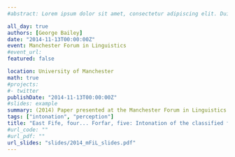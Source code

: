 ```yaml
---
#abstract: Lorem ipsum dolor sit amet, consectetur adipiscing elit. Duis posuere tellusac convallis placerat. Proin tincidunt magna sed ex sollicitudin condimentum. Sed ac faucibus dolor, scelerisque sollicitudin nisi. Cras purus urna, suscipit quis sapien eu, pulvinar tempor diam.

all_day: true
authors: [George Bailey]
date: "2014-11-13T00:00:00Z"
event: Manchester Forum in Linguistics
#event_url: 
featured: false

location: University of Manchester
math: true
#projects:
#- twitter
publishDate: "2014-11-13T00:00:00Z"
#slides: example
summary: (2014) Paper presented at the Manchester Forum in Linguistics
tags: ["intonation", "perception"]
title: "East Fife, four... Forfar, five: Intonation of the classified football results"
#url_code: ""
#url_pdf: ""
url_slides: "slides/2014_mFiL_slides.pdf"
---
```

